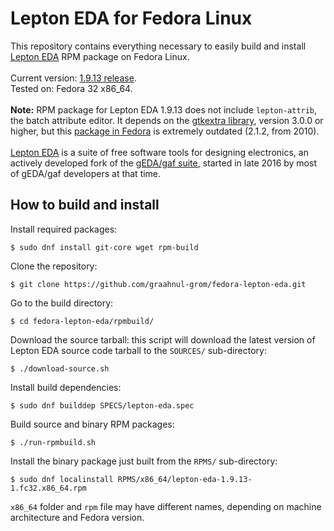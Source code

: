 Lepton EDA for Fedora Linux
===========================

This repository contains everything necessary to easily build and install
<br />
[Lepton EDA](https://github.com/lepton-eda/lepton-eda) RPM package on Fedora Linux.
<br />
<br />
Current version: [1.9.13 release](https://github.com/lepton-eda/lepton-eda/releases/tag/1.9.13-20201211).
<br />
Tested on: Fedora 32 x86_64.
<br />
<br />
**Note:** RPM package for Lepton EDA 1.9.13 does not include `lepton-attrib`,
the batch attribute editor. It depends on the [gtkextra library](http://gtkextra.sourceforge.net),
version 3.0.0 or higher, but this [package in Fedora](https://src.fedoraproject.org/rpms/gtk+extra)
is extremely outdated (2.1.2, from 2010).
<br />
<br />
[Lepton EDA](https://github.com/lepton-eda/lepton-eda)
is a suite of free software tools for designing electronics,
an actively developed fork of the
[gEDA/gaf suite](http://wiki.geda-project.org/geda:gaf),
started in late 2016 by most of gEDA/gaf developers at that time.


How to build and install
------------------------

Install required packages:
```
$ sudo dnf install git-core wget rpm-build
```

Clone the repository:
```
$ git clone https://github.com/graahnul-grom/fedora-lepton-eda.git
```

Go to the build directory:
```
$ cd fedora-lepton-eda/rpmbuild/
```

Download the source tarball: this script will download the latest
version of Lepton EDA source code tarball to the `SOURCES/` sub-directory:
```
$ ./download-source.sh
```

Install build dependencies:
```
$ sudo dnf builddep SPECS/lepton-eda.spec
```

Build source and binary RPM packages:
```
$ ./run-rpmbuild.sh
```

Install the binary package just built from the `RPMS/` sub-directory:
```
$ sudo dnf localinstall RPMS/x86_64/lepton-eda-1.9.13-1.fc32.x86_64.rpm
```
`x86_64` folder and `rpm` file may have different names,
depending on machine architecture and Fedora version.

